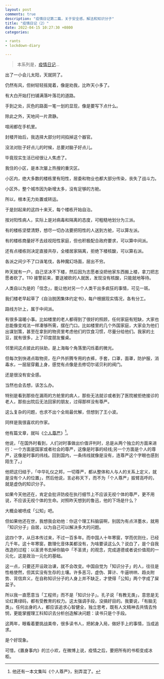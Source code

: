 ```yaml
---
layout: post
comments: true
description: "疫情日记第二篇，关于安全感，解法和知识分子"
title: "疫情日记（2）"
date: 2022-04-15 10:27:30 +0800
categories: 

- rants
- lockdown-diary

---
```


> 本系列是，[疫情日记](/categories/lockdown-diary/)...

出了一小会儿太阳，天就阴了。

仍然有风，但树轻轻摇晃着，像是劝我，比昨天小多了。

有大白开始打扫铺满落叶落花的道路。

手到之处，灰色的路面一笔一划的显现，像是要写下点什么。

除此之外，天地间一片肃静。

喧闹都在手机里。

封楼开始后，我选择大部分时间掐掉这个器官。

没法对肚子好点儿的时候，总要对脑子好点儿。

毕竟现实生活已经很让人焦虑了。

我住的小区，是本次屡上热搜的重灾区。

小区内，绝大多数的楼栋里有阳性，居委和物业也都大部分传染，丧失了战斗力。

小区外，整个城市因为新增太多，没有足够的方舱。

所以，根本无力处置或转运。

于是封起来的这四十来天，每个楼栋开始自治。

按对阳性病人，实际上是对病毒和隔离的态度，可粗糙地划分为三派。

有的楼栋坚壁清野，想尽一切办法要把阳性的人送到方舱，可以算左派。

有的楼栋商量好不去歧视阳性家庭，但也积极配合政府要求，可以算中间派。

还有点楼栋则决定直接共存，全楼居家隔离，拒绝下楼核酸，可以算右派。

各派之间少不了口诛笔伐，各种魔幻场面，层出不穷。

昨天就有一户，自己坚决不下楼，然后因为志愿者没把他家东西搬上楼，拿刀把志愿者砍了。110 接警前来，要送被砍的人就医，发现没有核酸，只能就地等待。

人类自以为是的「信念」，能让他对另一个人类干出多疯狂的事情，可见一斑。

我们楼老早起草了《自治脱困集体约定书》，每户根据现实情况，各有分工。

路线方针上，属于中间派。

有很多温暖小事。比如楼里的老人都得到了很好的照顾，任何家庭有短缺，大家也总能像变戏法一样凑够所需，摆在门口。比如楼里的几个外国家庭，大家会为他们出谋划策，甚至在拿到的物资里考虑他们的饮食习惯，尽量分给他们。我家的土豆，就有很多，上了印度朋友餐桌。

邻里间这点彼此的扶助，是上海每个角落里闪烁着的微光。

但每次到快递点取物资，在户外折腾专用的衣裤，手套，口罩，面罩，防护服，消毒水，一层层穿戴上身，感觉有点像是去修切尔诺贝利的阀门。

还是很没有安全感。

当然也会去想，该怎么办。

特别是看到那些在漏雨的方舱里的病人，那些无法就诊或者到了医院被拒绝接诊的老人，那些出院后无法回家的朋友，过得那样没有尊严。

这么复杂的问题，也求不出个全局最优解，但想到了王小波。

同样是我很喜欢的作家。

他有篇文章，就叫《[个人尊严](https://www.vrrw.net/hstj/18329.html)》[^1]。

他说，「在国外时看到，人们对时事做出价值评判时，总是从两个独立的方面来进行：一个方面是国家或者社会的尊严，这像是时事的经线;另一个方面是个人的尊严，这像是时事的纬线。回到国内，一条纬线就像是没有，连尊严这个字眼也感到陌生了。」

他把这归结于，「中华礼仪之邦，一切尊严，都从整体和人与人的关系上定义，就是没有个人的位置」，然后他说，言必称天下，而不为「个人尊严」振臂高呼的，就是虚伪的知识分子。

如果今天他还在，肯定会批评防疫在执行细节上不应该无视个体的尊严，更不用说，不应该无视个体的生命。对照昨天想到的鲁迅，他的下场是什么？

大概会被喷成「公知」吧。

但如果他还在世，我想我会劝他：你这个理工科脑袋啊，别因为有点洋墨水，就用「知识分子」自居，以为自己可以解决多大的问题。

这四个字，从日本传过来，不过一百多年。而中国人十年寒窗，学而优则仕，已经几千年。这十年寒窗，数理化音体美都没有，为啥要读这么久？说白了，是个自我改造的过程：以圣贤书去掉你脑中「不圣贤」的观念，完成道德或者说价值观的一元化，这是政治一元化的基础。

这一点，只要还开设政治课，就不会改变。中国自觉为「知识分子」的人，往往是性格使然，但其实没有生存的土壤。许多恶习，虚伪、算计、牛逼哄哄、趋炎附势、背信弃义，在自称知识分子的人身上并不缺乏，才使得「公知」两个字成了屎盆子。

所以我一直愿意当「工程师」而不是「知识分子」。孔子说「有教无类」，意思是无论红黄绿码，都有受教育的权力。这太强调手段，没搞好目的。我要说，「有脑无类」。任何出身的人，都应该追求心智健全，独立思考，既有人文精神去共情去怜悯，更能掌握理工科知识去分析创造解决问题：读书只是个手段。

这两年，眼看着要挑战美帝，很多读书人，把躬身入局，做好手上的事情，当成追求。

是个好现象。

可惜，《置身事内》的兰小欢，在微博上说，疫情之后，要把所有的书柜变成冰柜。

[^1]: 他还有一本文集叫《个人尊严》，别弄混了。
